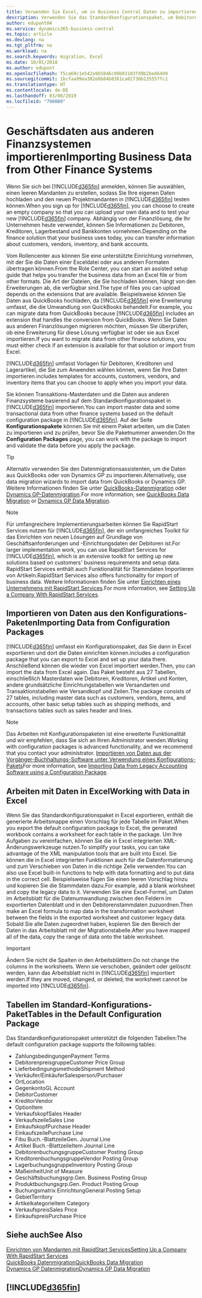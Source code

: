 ```yaml
---
title: Verwenden Sie Excel, um in Business Central Daten zu importieren | Microsoft Docs
description: Verwenden Sie das Standardkonfigurationspaket, um Debitorendaten in Excel hinzuzufügen und Daten nach Business Central zu importieren.
author: edupont04
ms.service: dynamics365-business-central
ms.topic: article
ms.devlang: na
ms.tgt_pltfrm: na
ms.workload: na
ms.search.keywords: migration, Excel
ms.date: 10/01/2018
ms.author: edupont
ms.openlocfilehash: f5ca69c1e542a9b5846c99b03103fd9b2be86499
ms.sourcegitcommit: 1bcfaa99ea302e6b84b8361ca02730b135557fc1
ms.translationtype: HT
ms.contentlocale: de-DE
ms.lasthandoff: 03/08/2019
ms.locfileid: "798080"
---
```

# <a name="importing-business-data-from-other-finance-systems"></a><span data-ttu-id="59e0d-103">Geschäftsdaten aus anderen Finanzsystemen importieren</span><span class="sxs-lookup"><span data-stu-id="59e0d-103">Importing Business Data from Other Finance Systems</span></span>
<span data-ttu-id="59e0d-104">Wenn Sie sich bei [!INCLUDE[d365fin](includes/d365fin_md.md)] anmelden, können Sie auswählen, einen leeren Mandanten zu erstellen, sodass Sie Ihre eigenen Daten hochladen und den neuen Projektmandanten in [!INCLUDE[d365fin](includes/d365fin_md.md)] testen können.</span><span class="sxs-lookup"><span data-stu-id="59e0d-104">When you sign up for [!INCLUDE[d365fin](includes/d365fin_md.md)], you can choose to create an empty company so that you can upload your own data and to test your new [!INCLUDE[d365fin](includes/d365fin_md.md)] company.</span></span> <span data-ttu-id="59e0d-105">Abhängig von der Finanzlösung, die Ihr Unternehmen heute verwendet, können Sie Informationen zu Debitoren, Kreditoren, Lagerbestand und Bankkonten vornehmen.</span><span class="sxs-lookup"><span data-stu-id="59e0d-105">Depending on the finance solution that your business uses today, you can transfer information about customers, vendors, inventory, and bank accounts.</span></span>  

<span data-ttu-id="59e0d-106">Vom Rollencenter aus können Sie eine unterstützte Einrichtung vornehmen, mit der Sie die Daten einer Exceldatei oder aus anderen Formaten übertragen können.</span><span class="sxs-lookup"><span data-stu-id="59e0d-106">From the Role Center, you can start an assisted setup guide that helps you transfer the business data from an Excel file or from other formats.</span></span> <span data-ttu-id="59e0d-107">Die Art der Dateien, die Sie hochladen können, hängt von den Erweiterungen ab, die verfügbar sind.</span><span class="sxs-lookup"><span data-stu-id="59e0d-107">The type of files you can upload depends on the extensions that are available.</span></span> <span data-ttu-id="59e0d-108">Beispielsweise können Sie Daten aus QuickBooks hochladen, da [!INCLUDE[d365fin](includes/d365fin_md.md)] eine Erweiterung umfasst, die die Umwandlung von QuickBooks behandelt.</span><span class="sxs-lookup"><span data-stu-id="59e0d-108">For example, you can migrate data from QuickBooks because [!INCLUDE[d365fin](includes/d365fin_md.md)] includes an extension that handles the conversion from QuickBooks.</span></span> <span data-ttu-id="59e0d-109">Wenn Sie Daten aus anderen Finanzlösungen migrieren möchten, müssen Sie überprüfen, ob eine Erweiterung für diese Lösung verfügbar ist oder sie aus Excel importieren.</span><span class="sxs-lookup"><span data-stu-id="59e0d-109">If you want to migrate data from other finance solutions, you must either check if an extension is available for that solution or import from Excel.</span></span>  

[!INCLUDE[d365fin](includes/d365fin_md.md)] <span data-ttu-id="59e0d-110">umfasst Vorlagen für Debitoren, Kreditoren und Lagerartikel, die Sie zum Anwenden wählen können, wenn Sie Ihre Daten importieren.</span><span class="sxs-lookup"><span data-stu-id="59e0d-110">includes templates for accounts, customers, vendors, and inventory items that you can choose to apply when you import your data.</span></span>

<span data-ttu-id="59e0d-111">Sie können Transaktions-Masterdaten und die Daten aus anderen Finanzsysteme basierend auf dem Standardkonfigurationspaket in [!INCLUDE[d365fin](includes/d365fin_md.md)] importieren.</span><span class="sxs-lookup"><span data-stu-id="59e0d-111">You can import master data and some transactional data from other finance systems based on the default configuration package in [!INCLUDE[d365fin](includes/d365fin_md.md)].</span></span> <span data-ttu-id="59e0d-112">Auf der Seite **Konfigurationspakete** können Sie mit einem Paket arbeiten, um die Daten zu importieren und zu prüfen, bevor Sie die Paketnummer anwenden.</span><span class="sxs-lookup"><span data-stu-id="59e0d-112">On the **Configuration Packages** page, you can work with the package to import and validate the data before you apply the package.</span></span>  

> [!TIP]  
> <span data-ttu-id="59e0d-113">Alternativ verwenden Sie den Datenmigrationsassistenten, um die Daten aus QuickBooks oder von Dynamics GP zu importieren.</span><span class="sxs-lookup"><span data-stu-id="59e0d-113">Alternatively, use data migration wizards to import data from QuickBooks or Dynamics GP.</span></span> <span data-ttu-id="59e0d-114">Weitere Informationen finden Sie unter [QuickBooks-Datenmigration](ui-extensions-quickbooks-data-migration.md) oder [Dynamics GP-Datenmigration](ui-extensions-dynamicsgp-data-migration.md).</span><span class="sxs-lookup"><span data-stu-id="59e0d-114">For more information, see [QuickBooks Data Migration](ui-extensions-quickbooks-data-migration.md) or [Dynamics GP Data Migration](ui-extensions-dynamicsgp-data-migration.md).</span></span>

> [!NOTE]  
> <span data-ttu-id="59e0d-115">Für umfangreichere Implementierungsarbeiten können Sie RapidStart Services nutzen für [!INCLUDE[d365fin](includes/d365fin_md.md)], der ein umfangreiches Toolkit für das Einrichten von neuen Lösungen auf Grundlage von Geschäftsanforderungen und -Einrichtungsdaten der Debitoren ist.</span><span class="sxs-lookup"><span data-stu-id="59e0d-115">For larger implementation work, you can use RapidStart Services for [!INCLUDE[d365fin](includes/d365fin_md.md)], which is an extensive toolkit for setting up new solutions based on customers' business requirements and setup data.</span></span> <span data-ttu-id="59e0d-116">RapidStart Services enthält auch Funktionalität für Stammdaten Importieren von Artikeln.</span><span class="sxs-lookup"><span data-stu-id="59e0d-116">RapidStart Services also offers functionality for import of business data.</span></span> <span data-ttu-id="59e0d-117">Weitere Informationen finden Sie unter [Einrichten eines Unternehmens mit RapidStart Services](admin-set-up-a-company-with-rapidstart.md).</span><span class="sxs-lookup"><span data-stu-id="59e0d-117">For more information, see [Setting Up a Company With RapidStart Services](admin-set-up-a-company-with-rapidstart.md).</span></span>

## <a name="importing-data-from-configuration-packages"></a><span data-ttu-id="59e0d-118">Importieren von Daten aus den Konfigurations-Paketen</span><span class="sxs-lookup"><span data-stu-id="59e0d-118">Importing Data from Configuration Packages</span></span>
[!INCLUDE[d365fin](includes/d365fin_md.md)] <span data-ttu-id="59e0d-119">umfasst ein Konfigurationspaket, das Sie dann in Excel exportieren und dort die Daten einrichten können.</span><span class="sxs-lookup"><span data-stu-id="59e0d-119">includes a configuration package that you can export to Excel and set up your data there.</span></span> <span data-ttu-id="59e0d-120">Anschließend können die wieder von Excel importiert werden.</span><span class="sxs-lookup"><span data-stu-id="59e0d-120">Then, you can import the data from Excel again.</span></span> <span data-ttu-id="59e0d-121">Das Paket besteht aus 27 Tabellen, einschließlich Masterdaten wie Debitoren, Kreditoren, Artikel und Konten, andere grundsätzliche Einrichtungstabellen wie Versandarten und Transaktionstabellen wie Versandkopf und Zeilen.</span><span class="sxs-lookup"><span data-stu-id="59e0d-121">The package consists of 27 tables, including master data such as customers, vendors, items, and accounts, other basic setup tables such as shipping methods, and transactions tables such as sales header and lines.</span></span>  

> [!NOTE]  
>   <span data-ttu-id="59e0d-122">Das Arbeiten mit Konfigurationspaketen ist eine erweiterte Funktionalität und wir empfehlen, dass Sie sich an Ihren Administrator wenden.</span><span class="sxs-lookup"><span data-stu-id="59e0d-122">Working with configuration packages is advanced functionality, and we recommend that you contact your administrator.</span></span> <span data-ttu-id="59e0d-123">[Importieren von Daten aus der Vorgänger-Buchhaltungs-Software unter Verwendung eines Konfigurations-Pakets](across-import-data-configuration-packages.md)</span><span class="sxs-lookup"><span data-stu-id="59e0d-123">For more information, see [Importing Data from Legacy Accounting Software using a Configuration Package](across-import-data-configuration-packages.md).</span></span>

## <a name="working-with-data-in-excel"></a><span data-ttu-id="59e0d-124">Arbeiten mit Daten in Excel</span><span class="sxs-lookup"><span data-stu-id="59e0d-124">Working with Data in Excel</span></span>
<span data-ttu-id="59e0d-125">Wenn Sie das Standardkonfigurationspaket in Excel exportieren, enthält die generierte Arbeitsmappe einen Vorschlag für jede Tabelle im Paket.</span><span class="sxs-lookup"><span data-stu-id="59e0d-125">When you export the default configuration package to Excel, the generated workbook contains a worksheet for each table in the package.</span></span> <span data-ttu-id="59e0d-126">Um Ihre Aufgaben zu vereinfachen, können Sie die in Excel integrierten XML-Änderungswerkzeuge nutzen.</span><span class="sxs-lookup"><span data-stu-id="59e0d-126">To simplify your tasks, you can take advantage of the XML manipulation tools that are built into Excel.</span></span> <span data-ttu-id="59e0d-127">Sie können die in Excel integrierten Funktionen auch für die Datenformatierung und zum Verschieben von Daten in die richtige Zelle verwenden.</span><span class="sxs-lookup"><span data-stu-id="59e0d-127">You can also use Excel built-in functions to help with data formatting and to put data in the correct cell.</span></span> <span data-ttu-id="59e0d-128">Beispielsweise fügen Sie einen leeren Vorschlag hinzu und kopieren Sie die Stammdaten dazu.</span><span class="sxs-lookup"><span data-stu-id="59e0d-128">For example, add a blank worksheet and copy the legacy data to it.</span></span> <span data-ttu-id="59e0d-129">Verwenden Sie eine Excel-Formel, um Daten im Arbeitsblatt für die Datenumwandlung zwischen den Feldern im exportierten Datenblatt und in den Debitorenstammdaten zuzuordnen.</span><span class="sxs-lookup"><span data-stu-id="59e0d-129">Then make an Excel formula to map data in the transformation worksheet between the fields in the exported worksheet and customer legacy data.</span></span> <span data-ttu-id="59e0d-130">Sobald Sie alle Daten zugeordnet haben, kopieren Sie den Bereich der Daten in das Arbeitsblatt mit der Migrationstabelle.</span><span class="sxs-lookup"><span data-stu-id="59e0d-130">After you have mapped all of the data, copy the range of data onto the table worksheet.</span></span>  

> [!IMPORTANT]  
>  <span data-ttu-id="59e0d-131">Ändern Sie nicht die Spalten in den Arbeitsblättern.</span><span class="sxs-lookup"><span data-stu-id="59e0d-131">Do not change the columns in the worksheets.</span></span> <span data-ttu-id="59e0d-132">Wenn sie verschoben, geändert oder gelöscht werden, kann das Arbeitsblatt nicht in [!INCLUDE[d365fin](includes/d365fin_md.md)] importiert werden.</span><span class="sxs-lookup"><span data-stu-id="59e0d-132">If they are moved, changed, or deleted, the worksheet cannot be imported into [!INCLUDE[d365fin](includes/d365fin_md.md)].</span></span>

## <a name="tables-in-the-default-configuration-package"></a><span data-ttu-id="59e0d-133">Tabellen im Standard-Konfigurations-Paket</span><span class="sxs-lookup"><span data-stu-id="59e0d-133">Tables in the Default Configuration Package</span></span>
<span data-ttu-id="59e0d-134">Das Standardkonfigurationspaket unterstützt die folgenden Tabellen:</span><span class="sxs-lookup"><span data-stu-id="59e0d-134">The default configuration package supports the following tables:</span></span>

-   <span data-ttu-id="59e0d-135">Zahlungsbedingungen</span><span class="sxs-lookup"><span data-stu-id="59e0d-135">Payment Terms</span></span>
-   <span data-ttu-id="59e0d-136">Debitorenpreisgruppe</span><span class="sxs-lookup"><span data-stu-id="59e0d-136">Customer Price Group</span></span>
-   <span data-ttu-id="59e0d-137">Lieferbedingungsmethode</span><span class="sxs-lookup"><span data-stu-id="59e0d-137">Shipment Method</span></span>
-   <span data-ttu-id="59e0d-138">Verkäufer/Einkäufer</span><span class="sxs-lookup"><span data-stu-id="59e0d-138">Salesperson/Purchaser</span></span>
-   <span data-ttu-id="59e0d-139">Ort</span><span class="sxs-lookup"><span data-stu-id="59e0d-139">Location</span></span>
-   <span data-ttu-id="59e0d-140">Gegenkonto</span><span class="sxs-lookup"><span data-stu-id="59e0d-140">GL Account</span></span>
-   <span data-ttu-id="59e0d-141">Debitor</span><span class="sxs-lookup"><span data-stu-id="59e0d-141">Customer</span></span>
-   <span data-ttu-id="59e0d-142">Kreditor</span><span class="sxs-lookup"><span data-stu-id="59e0d-142">Vendor</span></span>
-   <span data-ttu-id="59e0d-143">Option</span><span class="sxs-lookup"><span data-stu-id="59e0d-143">Item</span></span>
-   <span data-ttu-id="59e0d-144">Verkaufskopf</span><span class="sxs-lookup"><span data-stu-id="59e0d-144">Sales Header</span></span>
-   <span data-ttu-id="59e0d-145">Verkaufszeile</span><span class="sxs-lookup"><span data-stu-id="59e0d-145">Sales Line</span></span>
-   <span data-ttu-id="59e0d-146">Einkaufskopf</span><span class="sxs-lookup"><span data-stu-id="59e0d-146">Purchase Header</span></span>
-   <span data-ttu-id="59e0d-147">Einkaufszeile</span><span class="sxs-lookup"><span data-stu-id="59e0d-147">Purchase Line</span></span>
-   <span data-ttu-id="59e0d-148">Fibu Buch.-Blattzeile</span><span class="sxs-lookup"><span data-stu-id="59e0d-148">Gen. Journal Line</span></span>
-   <span data-ttu-id="59e0d-149">Artikel Buch.-Blattzeile</span><span class="sxs-lookup"><span data-stu-id="59e0d-149">Item Journal Line</span></span>
-   <span data-ttu-id="59e0d-150">Debitorenbuchungsgruppe</span><span class="sxs-lookup"><span data-stu-id="59e0d-150">Customer Posting Group</span></span>
-   <span data-ttu-id="59e0d-151">Kreditorenbuchungsgruppe</span><span class="sxs-lookup"><span data-stu-id="59e0d-151">Vendor Posting Group</span></span>
-   <span data-ttu-id="59e0d-152">Lagerbuchungsgruppe</span><span class="sxs-lookup"><span data-stu-id="59e0d-152">Inventory Posting Group</span></span>
-   <span data-ttu-id="59e0d-153">Maßeinheit</span><span class="sxs-lookup"><span data-stu-id="59e0d-153">Unit of Measure</span></span>
-   <span data-ttu-id="59e0d-154">Geschäftsbuchungsgrp.</span><span class="sxs-lookup"><span data-stu-id="59e0d-154">Gen. Business Posting Group</span></span>
-   <span data-ttu-id="59e0d-155">Produktbuchungsgrp.</span><span class="sxs-lookup"><span data-stu-id="59e0d-155">Gen. Product Posting Group</span></span>
-   <span data-ttu-id="59e0d-156">Buchungsmatrix Einrichtung</span><span class="sxs-lookup"><span data-stu-id="59e0d-156">General Posting Setup</span></span>
-   <span data-ttu-id="59e0d-157">Gebiet</span><span class="sxs-lookup"><span data-stu-id="59e0d-157">Territory</span></span>
-   <span data-ttu-id="59e0d-158">Artikelkategorie</span><span class="sxs-lookup"><span data-stu-id="59e0d-158">Item Category</span></span>
-   <span data-ttu-id="59e0d-159">Verkaufspreis</span><span class="sxs-lookup"><span data-stu-id="59e0d-159">Sales Price</span></span>
-   <span data-ttu-id="59e0d-160">Einkaufspreis</span><span class="sxs-lookup"><span data-stu-id="59e0d-160">Purchase Price</span></span>

## <a name="see-also"></a><span data-ttu-id="59e0d-161">Siehe auch</span><span class="sxs-lookup"><span data-stu-id="59e0d-161">See Also</span></span>
[<span data-ttu-id="59e0d-162">Einrichten von Mandanten mit RapidStart Services</span><span class="sxs-lookup"><span data-stu-id="59e0d-162">Setting Up a Company With RapidStart Services</span></span>](admin-set-up-a-company-with-rapidstart.md)  
[<span data-ttu-id="59e0d-163">QuickBooks Datenmigration</span><span class="sxs-lookup"><span data-stu-id="59e0d-163">QuickBooks Data Migration</span></span>](ui-extensions-quickbooks-data-migration.md)  
[<span data-ttu-id="59e0d-164">Dynamics GP Datenmigration</span><span class="sxs-lookup"><span data-stu-id="59e0d-164">Dynamics GP Data Migration</span></span>](ui-extensions-dynamicsgp-data-migration.md)  

## [!INCLUDE[d365fin](includes/free_trial_md.md)]  
 
